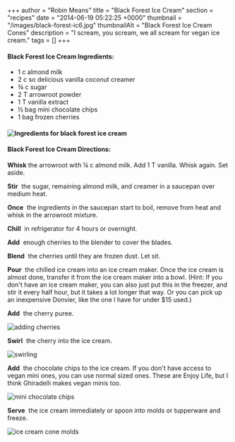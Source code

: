 +++
author = "Robin Means"
title = "Black Forest Ice Cream"
section = "recipes"
date = "2014-06-19 05:22:25 +0000"
thumbnail = "/images/black-forest-ic6.jpg"
thumbnailAlt = "Black Forest Ice Cream Cones"
description = "I scream, you scream, we all scream for vegan ice cream."
tags = []
+++

#### Black Forest Ice Cream Ingredients:

- 1 c almond milk
- 2 c so delicious vanilla coconut creamer
- ¾ c sugar
- 2 T arrowroot powder
- 1 T vanilla extract
- ½ bag mini chocolate chips
- 1 bag frozen cherries

#### ![Ingredients for black forest ice cream](/images/black-forest-ic1.jpg)

#### Black Forest Ice Cream Directions:

**Whisk** the arrowroot with ¼ c almond milk. Add 1 T vanilla. Whisk again. Set aside.

**Stir** &nbsp;the sugar, remaining almond milk, and creamer in a saucepan over medium heat.

**Once** &nbsp;the ingredients in the saucepan start to boil, remove from heat and whisk in the arrowroot mixture.

**Chill** &nbsp;in refrigerator for 4 hours or overnight.

**Add** &nbsp;enough cherries to the blender to cover the blades.

**Blend** &nbsp;the cherries until they are frozen dust. Let sit.

**Pour** &nbsp;the chilled ice cream into an ice cream maker. Once the ice cream is almost done, transfer it from the ice cream maker into a bowl. (Hint: If you don't have an ice cream maker, you can also just put this in the freezer, and stir it every half hour, but it takes a lot longer that way. Or you can pick up an inexpensive Donvier, like the one I have for under $15 used.)

**Add** &nbsp;the&nbsp;cherry puree.

![adding cherries](/images/black-forest-ic2.jpg)

**Swirl** &nbsp;the cherry into the ice cream.

![swirling](/images/black-forest-ic3.jpg)

**Add** &nbsp;the chocolate chips to the ice cream. If you don't have access to vegan mini ones, you can use normal sized ones. These are Enjoy Life, but I think Ghiradelli makes vegan minis too.

![mini chocolate chips](/images/black-forest-ic4.jpg)

**Serve** &nbsp;the ice cream immediately or spoon into molds or tupperware and freeze.

![ice cream cone molds](/images/black-forest-ic5.jpg)







